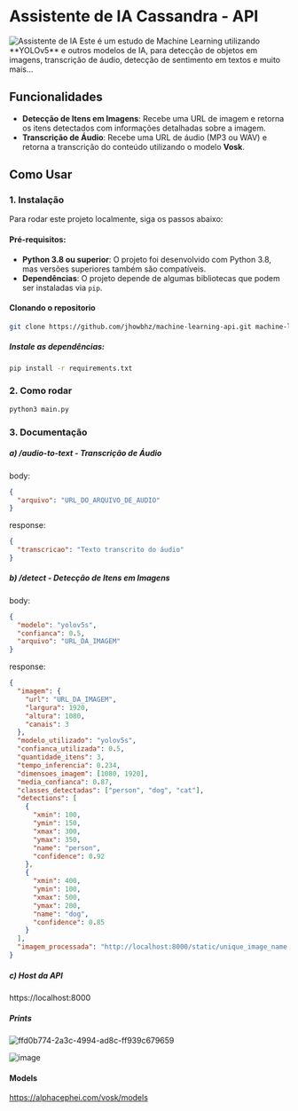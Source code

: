 # Assistente de IA Cassandra - API

<img src="https://github.com/user-attachments/assets/71af7aca-d484-4580-98e5-e0b7609682ec" widh="100%" alt="Assistente de IA"/>
Este é um estudo de Machine Learning utilizando **YOLOv5** e outros modelos de IA, para detecção de objetos em imagens, transcrição de áudio, detecção de sentimento em textos e muito mais... 

## Funcionalidades

- **Detecção de Itens em Imagens**: Recebe uma URL de imagem e retorna os itens detectados com informações detalhadas sobre a imagem.
- **Transcrição de Áudio**: Recebe uma URL de áudio (MP3 ou WAV) e retorna a transcrição do conteúdo utilizando o modelo **Vosk**.

## Como Usar

### 1. Instalação

Para rodar este projeto localmente, siga os passos abaixo:

#### Pré-requisitos:

- **Python 3.8 ou superior**: O projeto foi desenvolvido com Python 3.8, mas versões superiores também são compatíveis.
- **Dependências**: O projeto depende de algumas bibliotecas que podem ser instaladas via `pip`.

#### Clonando o repositorio

```bash
git clone https://github.com/jhowbhz/machine-learning-api.git machine-learning-api && cd machine-learning-api
```

##### Instale as dependências:

```bash
pip install -r requirements.txt
```

### 2. Como rodar
```bash
python3 main.py
```

### 3. Documentação

##### a) /audio-to-text - Transcrição de Áudio

body:
```json
{
  "arquivo": "URL_DO_ARQUIVO_DE_AUDIO"
}
```

response:
```json
{
  "transcricao": "Texto transcrito do áudio"
}
```

##### b) /detect - Detecção de Itens em Imagens

body:
```json
{
  "modelo": "yolov5s",
  "confianca": 0.5,
  "arquivo": "URL_DA_IMAGEM"
}
```
response:
```json
{
  "imagem": {
    "url": "URL_DA_IMAGEM",
    "largura": 1920,
    "altura": 1080,
    "canais": 3
  },
  "modelo_utilizado": "yolov5s",
  "confianca_utilizada": 0.5,
  "quantidade_itens": 3,
  "tempo_inferencia": 0.234,
  "dimensoes_imagem": [1080, 1920],
  "media_confianca": 0.87,
  "classes_detectadas": ["person", "dog", "cat"],
  "detections": [
    {
      "xmin": 100,
      "ymin": 150,
      "xmax": 300,
      "ymax": 350,
      "name": "person",
      "confidence": 0.92
    },
    {
      "xmin": 400,
      "ymin": 100,
      "xmax": 500,
      "ymax": 200,
      "name": "dog",
      "confidence": 0.85
    }
  ],
  "imagem_processada": "http://localhost:8000/static/unique_image_name.jpg"
}
```

##### c) Host da API
https://localhost:8000

##### Prints
![ffd0b774-2a3c-4994-ad8c-ff939c679659](https://github.com/user-attachments/assets/5d6994e9-f7ea-4a9e-bf4f-82c2ccb39879)

![image](https://github.com/user-attachments/assets/aff341d0-9dab-4ae8-9b9c-5e96a64a7409)

#### Models

https://alphacephei.com/vosk/models
